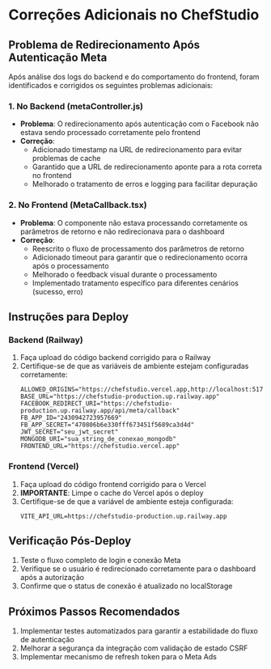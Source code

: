# Correções Adicionais no ChefStudio

## Problema de Redirecionamento Após Autenticação Meta

Após análise dos logs do backend e do comportamento do frontend, foram identificados e corrigidos os seguintes problemas adicionais:

### 1. No Backend (metaController.js)

- **Problema**: O redirecionamento após autenticação com o Facebook não estava sendo processado corretamente pelo frontend
- **Correção**: 
  - Adicionado timestamp na URL de redirecionamento para evitar problemas de cache
  - Garantido que a URL de redirecionamento aponte para a rota correta no frontend
  - Melhorado o tratamento de erros e logging para facilitar depuração

### 2. No Frontend (MetaCallback.tsx)

- **Problema**: O componente não estava processando corretamente os parâmetros de retorno e não redirecionava para o dashboard
- **Correção**:
  - Reescrito o fluxo de processamento dos parâmetros de retorno
  - Adicionado timeout para garantir que o redirecionamento ocorra após o processamento
  - Melhorado o feedback visual durante o processamento
  - Implementado tratamento específico para diferentes cenários (sucesso, erro)

## Instruções para Deploy

### Backend (Railway)
1. Faça upload do código backend corrigido para o Railway
2. Certifique-se de que as variáveis de ambiente estejam configuradas corretamente:
   ```
   ALLOWED_ORIGINS="https://chefstudio.vercel.app,http://localhost:5173,http://localhost:3000,*"
   BASE_URL="https://chefstudio-production.up.railway.app"
   FACEBOOK_REDIRECT_URI="https://chefstudio-production.up.railway.app/api/meta/callback"
   FB_APP_ID="2430942723957669"
   FB_APP_SECRET="470806b6e330fff673451f5689ca3d4d"
   JWT_SECRET="seu_jwt_secret"
   MONGODB_URI="sua_string_de_conexao_mongodb"
   FRONTEND_URL="https://chefstudio.vercel.app"
   ```

### Frontend (Vercel)
1. Faça upload do código frontend corrigido para o Vercel
2. **IMPORTANTE**: Limpe o cache do Vercel após o deploy
3. Certifique-se de que a variável de ambiente esteja configurada:
   ```
   VITE_API_URL=https://chefstudio-production.up.railway.app
   ```

## Verificação Pós-Deploy

1. Teste o fluxo completo de login e conexão Meta
2. Verifique se o usuário é redirecionado corretamente para o dashboard após a autorização
3. Confirme que o status de conexão é atualizado no localStorage

## Próximos Passos Recomendados

1. Implementar testes automatizados para garantir a estabilidade do fluxo de autenticação
2. Melhorar a segurança da integração com validação de estado CSRF
3. Implementar mecanismo de refresh token para o Meta Ads
